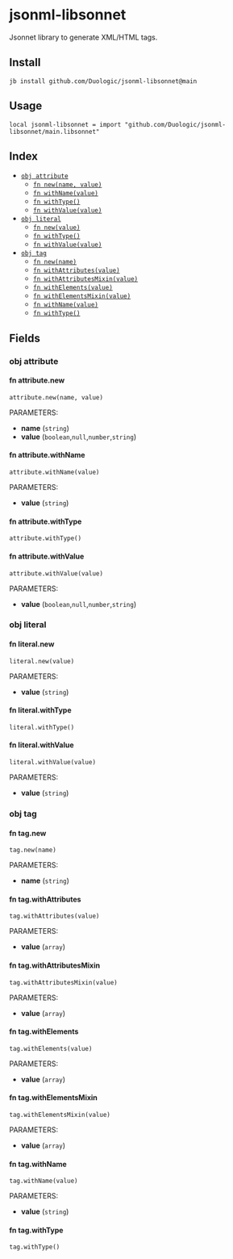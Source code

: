 # jsonml-libsonnet

Jsonnet library to generate XML/HTML tags.
## Install

```
jb install github.com/Duologic/jsonml-libsonnet@main
```

## Usage

```jsonnet
local jsonml-libsonnet = import "github.com/Duologic/jsonml-libsonnet/main.libsonnet"
```


## Index

* [`obj attribute`](#obj-attribute)
  * [`fn new(name, value)`](#fn-attributenew)
  * [`fn withName(value)`](#fn-attributewithname)
  * [`fn withType()`](#fn-attributewithtype)
  * [`fn withValue(value)`](#fn-attributewithvalue)
* [`obj literal`](#obj-literal)
  * [`fn new(value)`](#fn-literalnew)
  * [`fn withType()`](#fn-literalwithtype)
  * [`fn withValue(value)`](#fn-literalwithvalue)
* [`obj tag`](#obj-tag)
  * [`fn new(name)`](#fn-tagnew)
  * [`fn withAttributes(value)`](#fn-tagwithattributes)
  * [`fn withAttributesMixin(value)`](#fn-tagwithattributesmixin)
  * [`fn withElements(value)`](#fn-tagwithelements)
  * [`fn withElementsMixin(value)`](#fn-tagwithelementsmixin)
  * [`fn withName(value)`](#fn-tagwithname)
  * [`fn withType()`](#fn-tagwithtype)

## Fields

### obj attribute


#### fn attribute.new

```jsonnet
attribute.new(name, value)
```

PARAMETERS:

* **name** (`string`)
* **value** (`boolean`,`null`,`number`,`string`)


#### fn attribute.withName

```jsonnet
attribute.withName(value)
```

PARAMETERS:

* **value** (`string`)


#### fn attribute.withType

```jsonnet
attribute.withType()
```



#### fn attribute.withValue

```jsonnet
attribute.withValue(value)
```

PARAMETERS:

* **value** (`boolean`,`null`,`number`,`string`)


### obj literal


#### fn literal.new

```jsonnet
literal.new(value)
```

PARAMETERS:

* **value** (`string`)


#### fn literal.withType

```jsonnet
literal.withType()
```



#### fn literal.withValue

```jsonnet
literal.withValue(value)
```

PARAMETERS:

* **value** (`string`)


### obj tag


#### fn tag.new

```jsonnet
tag.new(name)
```

PARAMETERS:

* **name** (`string`)


#### fn tag.withAttributes

```jsonnet
tag.withAttributes(value)
```

PARAMETERS:

* **value** (`array`)


#### fn tag.withAttributesMixin

```jsonnet
tag.withAttributesMixin(value)
```

PARAMETERS:

* **value** (`array`)


#### fn tag.withElements

```jsonnet
tag.withElements(value)
```

PARAMETERS:

* **value** (`array`)


#### fn tag.withElementsMixin

```jsonnet
tag.withElementsMixin(value)
```

PARAMETERS:

* **value** (`array`)


#### fn tag.withName

```jsonnet
tag.withName(value)
```

PARAMETERS:

* **value** (`string`)


#### fn tag.withType

```jsonnet
tag.withType()
```


